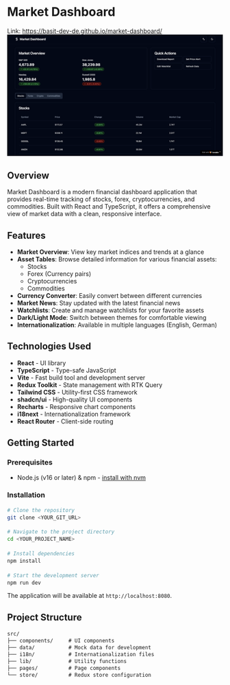 # Market Dashboard

Link: https://basit-dev-de.github.io/market-dashboard/
![Market Dashboard](public/market-data.png)

## Overview

Market Dashboard is a modern financial dashboard application that provides real-time tracking of stocks, forex, cryptocurrencies, and commodities. Built with React and TypeScript, it offers a comprehensive view of market data with a clean, responsive interface.

## Features

- **Market Overview**: View key market indices and trends at a glance
- **Asset Tables**: Browse detailed information for various financial assets:
  - Stocks
  - Forex (Currency pairs)
  - Cryptocurrencies
  - Commodities
- **Currency Converter**: Easily convert between different currencies
- **Market News**: Stay updated with the latest financial news
- **Watchlists**: Create and manage watchlists for your favorite assets
- **Dark/Light Mode**: Switch between themes for comfortable viewing
- **Internationalization**: Available in multiple languages (English, German)

## Technologies Used

- **React** - UI library
- **TypeScript** - Type-safe JavaScript
- **Vite** - Fast build tool and development server
- **Redux Toolkit** - State management with RTK Query
- **Tailwind CSS** - Utility-first CSS framework
- **shadcn/ui** - High-quality UI components
- **Recharts** - Responsive chart components
- **i18next** - Internationalization framework
- **React Router** - Client-side routing

## Getting Started

### Prerequisites

- Node.js (v16 or later) & npm - [install with nvm](https://github.com/nvm-sh/nvm#installing-and-updating)

### Installation

```sh
# Clone the repository
git clone <YOUR_GIT_URL>

# Navigate to the project directory
cd <YOUR_PROJECT_NAME>

# Install dependencies
npm install

# Start the development server
npm run dev
```

The application will be available at `http://localhost:8080`.

## Project Structure

```
src/
├── components/     # UI components
├── data/           # Mock data for development
├── i18n/           # Internationalization files
├── lib/            # Utility functions
├── pages/          # Page components
└── store/          # Redux store configuration
```
